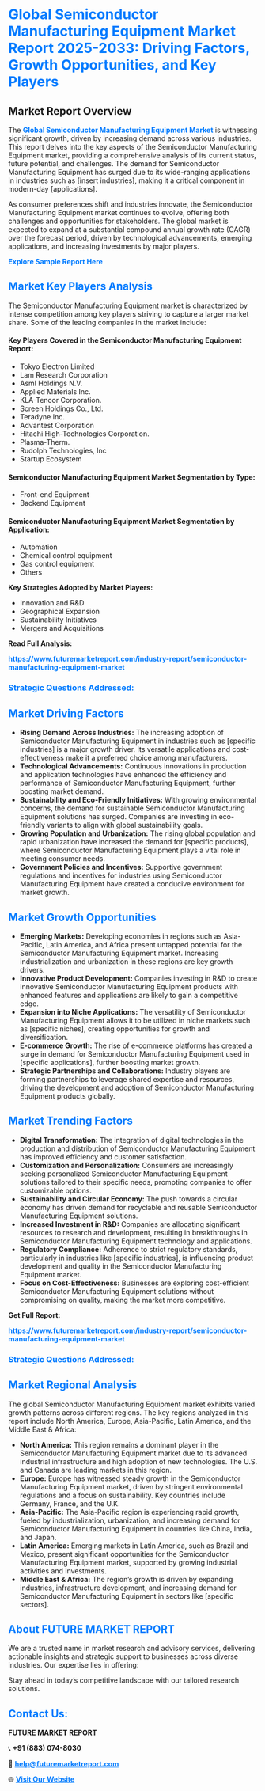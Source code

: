 <h1 style="color: #007BFF;">Global Semiconductor Manufacturing Equipment Market Report 2025-2033: Driving Factors, Growth Opportunities, and Key Players</h1>

<section id="overview">
<h2>Market Report Overview</h2>
<p>The <a href="https://www.futuremarketreport.com/industry-report/semiconductor-manufacturing-equipment-market" style="color: #007BFF; text-decoration: none;"><strong>Global Semiconductor Manufacturing Equipment Market</strong></a> is witnessing significant growth, driven by increasing demand across various industries. This report delves into the key aspects of the Semiconductor Manufacturing Equipment market, providing a comprehensive analysis of its current status, future potential, and challenges. The demand for Semiconductor Manufacturing Equipment has surged due to its wide-ranging applications in industries such as [insert industries], making it a critical component in modern-day [applications].</p>
<p>As consumer preferences shift and industries innovate, the Semiconductor Manufacturing Equipment market continues to evolve, offering both challenges and opportunities for stakeholders. The global market is expected to expand at a substantial compound annual growth rate (CAGR) over the forecast period, driven by technological advancements, emerging applications, and increasing investments by major players.</p>
</section>

<section id="overview">
<p><a href="https://www.futuremarketreport.com/request-sample/reportId=57836" style="color: #007BFF; text-decoration: none;"><strong>Explore Sample Report Here</strong></a></p>
</section>

<section id="key-players">
<h2 style="color: #007BFF;">Market Key Players Analysis</h2>
<p>The Semiconductor Manufacturing Equipment market is characterized by intense competition among key players striving to capture a larger market share. Some of the leading companies in the market include:</p>
<h4>Key Players Covered in the Semiconductor Manufacturing Equipment Report:</h4>
<ul><li>Tokyo Electron Limited</li><li>Lam Research Corporation</li><li>Asml Holdings N.V.</li><li>Applied Materials Inc.</li><li>KLA-Tencor Corporation.</li><li>Screen Holdings Co., Ltd.</li><li>Teradyne Inc.</li><li>Advantest Corporation</li><li>Hitachi High-Technologies Corporation.</li><li>Plasma-Therm.</li><li>Rudolph Technologies, Inc</li><li>Startup Ecosystem</li></ul>
<h4>Semiconductor Manufacturing Equipment Market Segmentation by Type:</h4>
<ul><li>Front-end Equipment</li><li>Backend Equipment</li></ul>

<h4>Semiconductor Manufacturing Equipment Market Segmentation by Application:</h4>
<ul><li>Automation</li><li>Chemical control equipment</li><li>Gas control equipment</li><li>Others</li></ul>
<p><strong>Key Strategies Adopted by Market Players:</strong></p>
<ul>
<li>Innovation and R&D</li>
<li>Geographical Expansion</li>
<li>Sustainability Initiatives</li>
<li>Mergers and Acquisitions</li>
</ul>
</section>

<section>
<p><strong>Read Full Analysis: </strong></p><a href="https://www.futuremarketreport.com/industry-report/semiconductor-manufacturing-equipment-market" style="color: #007BFF; text-decoration: none;"><strong>https://www.futuremarketreport.com/industry-report/semiconductor-manufacturing-equipment-market</strong></a>
<h3 style="color: #007BFF;">Strategic Questions Addressed:</h3>
</section>

<section id="driving-factors">
<h2 style="color: #007BFF;">Market Driving Factors</h2>
<ul>
<li><strong>Rising Demand Across Industries:</strong> The increasing adoption of Semiconductor Manufacturing Equipment in industries such as [specific industries] is a major growth driver. Its versatile applications and cost-effectiveness make it a preferred choice among manufacturers.</li>
<li><strong>Technological Advancements:</strong> Continuous innovations in production and application technologies have enhanced the efficiency and performance of Semiconductor Manufacturing Equipment, further boosting market demand.</li>
<li><strong>Sustainability and Eco-Friendly Initiatives:</strong> With growing environmental concerns, the demand for sustainable Semiconductor Manufacturing Equipment solutions has surged. Companies are investing in eco-friendly variants to align with global sustainability goals.</li>
<li><strong>Growing Population and Urbanization:</strong> The rising global population and rapid urbanization have increased the demand for [specific products], where Semiconductor Manufacturing Equipment plays a vital role in meeting consumer needs.</li>
<li><strong>Government Policies and Incentives:</strong> Supportive government regulations and incentives for industries using Semiconductor Manufacturing Equipment have created a conducive environment for market growth.</li>
</ul>
</section>

<section id="growth-opportunities">
<h2 style="color: #007BFF;">Market Growth Opportunities</h2>
<ul>
<li><strong>Emerging Markets:</strong> Developing economies in regions such as Asia-Pacific, Latin America, and Africa present untapped potential for the Semiconductor Manufacturing Equipment market. Increasing industrialization and urbanization in these regions are key growth drivers.</li>
<li><strong>Innovative Product Development:</strong> Companies investing in R&D to create innovative Semiconductor Manufacturing Equipment products with enhanced features and applications are likely to gain a competitive edge.</li>
<li><strong>Expansion into Niche Applications:</strong> The versatility of Semiconductor Manufacturing Equipment allows it to be utilized in niche markets such as [specific niches], creating opportunities for growth and diversification.</li>
<li><strong>E-commerce Growth:</strong> The rise of e-commerce platforms has created a surge in demand for Semiconductor Manufacturing Equipment used in [specific applications], further boosting market growth.</li>
<li><strong>Strategic Partnerships and Collaborations:</strong> Industry players are forming partnerships to leverage shared expertise and resources, driving the development and adoption of Semiconductor Manufacturing Equipment products globally.</li>
</ul>
</section>

<section id="trending-factors">
<h2 style="color: #007BFF;">Market Trending Factors</h2>
<ul>
<li><strong>Digital Transformation:</strong> The integration of digital technologies in the production and distribution of Semiconductor Manufacturing Equipment has improved efficiency and customer satisfaction.</li>
<li><strong>Customization and Personalization:</strong> Consumers are increasingly seeking personalized Semiconductor Manufacturing Equipment solutions tailored to their specific needs, prompting companies to offer customizable options.</li>
<li><strong>Sustainability and Circular Economy:</strong> The push towards a circular economy has driven demand for recyclable and reusable Semiconductor Manufacturing Equipment solutions.</li>
<li><strong>Increased Investment in R&D:</strong> Companies are allocating significant resources to research and development, resulting in breakthroughs in Semiconductor Manufacturing Equipment technology and applications.</li>
<li><strong>Regulatory Compliance:</strong> Adherence to strict regulatory standards, particularly in industries like [specific industries], is influencing product development and quality in the Semiconductor Manufacturing Equipment market.</li>
<li><strong>Focus on Cost-Effectiveness:</strong> Businesses are exploring cost-efficient Semiconductor Manufacturing Equipment solutions without compromising on quality, making the market more competitive.</li>
</ul>
</section>

<section>
<p><strong>Get Full Report: </strong></p><a href="https://www.futuremarketreport.com/industry-report/semiconductor-manufacturing-equipment-market" style="color: #007BFF; text-decoration: none;"><strong>https://www.futuremarketreport.com/industry-report/semiconductor-manufacturing-equipment-market</strong></a>
<h3 style="color: #007BFF;">Strategic Questions Addressed:</h3>
</section>


<section id="regional-analysis">
<h2 style="color: #007BFF;">Market Regional Analysis</h2>
<p>The global Semiconductor Manufacturing Equipment market exhibits varied growth patterns across different regions. The key regions analyzed in this report include North America, Europe, Asia-Pacific, Latin America, and the Middle East & Africa:</p>
<ul>
<li><strong>North America:</strong> This region remains a dominant player in the Semiconductor Manufacturing Equipment market due to its advanced industrial infrastructure and high adoption of new technologies. The U.S. and Canada are leading markets in this region.</li>
<li><strong>Europe:</strong> Europe has witnessed steady growth in the Semiconductor Manufacturing Equipment market, driven by stringent environmental regulations and a focus on sustainability. Key countries include Germany, France, and the U.K.</li>
<li><strong>Asia-Pacific:</strong> The Asia-Pacific region is experiencing rapid growth, fueled by industrialization, urbanization, and increasing demand for Semiconductor Manufacturing Equipment in countries like China, India, and Japan.</li>
<li><strong>Latin America:</strong> Emerging markets in Latin America, such as Brazil and Mexico, present significant opportunities for the Semiconductor Manufacturing Equipment market, supported by growing industrial activities and investments.</li>
<li><strong>Middle East & Africa:</strong> The region’s growth is driven by expanding industries, infrastructure development, and increasing demand for Semiconductor Manufacturing Equipment in sectors like [specific sectors].</li>
</ul>
</section>

<footer>
<h2 style="color: #007BFF;">About FUTURE MARKET REPORT</h2>
<p>We are a trusted name in market research and advisory services, delivering actionable insights and strategic support to businesses across diverse industries. Our expertise lies in offering:</p>

<p>Stay ahead in today’s competitive landscape with our tailored research solutions.</p>

<h2 style="color: #007BFF;">Contact Us:</h2>
<p><strong>FUTURE MARKET REPORT</strong></p>
<p>📞 <strong>+91 (883) 074-8030</strong></p>
<p>📧 <strong><a href="mailto:help@futuremarketreport.com" style="color: #007BFF;">help@futuremarketreport.com</a></strong></p>
<p>🌐 <strong><a href="https://www.futuremarketreport.com/" style="color: #007BFF;">Visit Our Website</a></strong></p>
</footer>